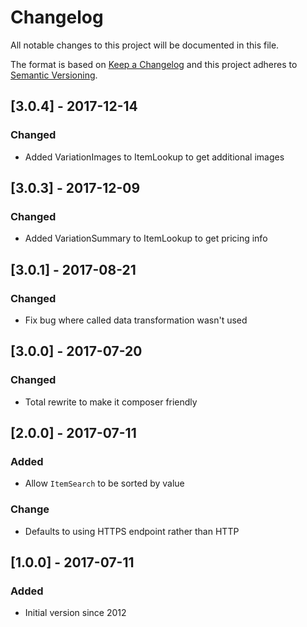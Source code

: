 # Changelog

All notable changes to this project will be documented in this file.

The format is based on [Keep a Changelog](http://keepachangelog.com/en/1.0.0/)
and this project adheres to [Semantic Versioning](http://semver.org/spec/v2.0.0.html).


## [3.0.4] - 2017-12-14
### Changed
- Added VariationImages to ItemLookup to get additional images

## [3.0.3] - 2017-12-09
### Changed
- Added VariationSummary to ItemLookup to get pricing info

## [3.0.1] - 2017-08-21
### Changed
- Fix bug where called data transformation wasn't used

## [3.0.0] - 2017-07-20
### Changed
- Total rewrite to make it composer friendly

## [2.0.0] - 2017-07-11
### Added
- Allow `ItemSearch` to be sorted by value

### Change
- Defaults to using HTTPS endpoint rather than HTTP

## [1.0.0] - 2017-07-11
### Added
- Initial version since 2012

